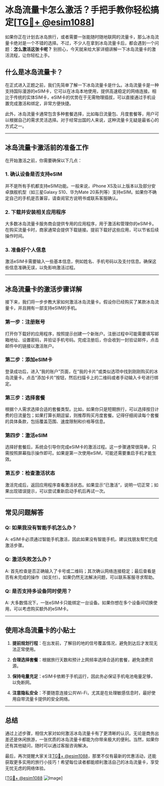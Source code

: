 # 冰岛流量卡怎么激活？手把手教你轻松搞定[[TG💪+ @esim1088](https://t.me/s/esim1088)]

如果你正在计划去冰岛旅行，或者需要一张能随时随地联网的流量卡，那么冰岛流量卡绝对是一个不错的选择。不过，不少人在拿到冰岛流量卡后，都会遇到一个问题：**怎么激活这张卡呢？** 别担心，今天就来给大家详细讲解一下冰岛流量卡的激活流程，让你轻松上手。

## 什么是冰岛流量卡？

在正式进入正题之前，我们先简单了解一下冰岛流量卡是什么。冰岛流量卡是一种支持国际漫游的eSIM卡，它可以在冰岛本地使用，提供高速稳定的网络连接。相比于传统的实体SIM卡，eSIM卡的优势在于无需物理插拔，可以直接通过手机设置完成激活和绑定，非常方便快捷。

此外，冰岛流量卡通常包含多种套餐选择，比如每日流量包、月度套餐等，用户可以根据自己的需求灵活选择。对于经常出国的人来说，这种流量卡无疑是最省心的方式之一。

---

## 冰岛流量卡激活前的准备工作

在开始激活之前，你需要确保以下几点：

### 1. 确认设备是否支持eSIM
并不是所有手机都支持eSIM功能。一般来说，iPhone XS及以上版本以及部分安卓旗舰机型（如三星Galaxy S10、华为Mate 20系列等）支持eSIM。如果你不确定自己的手机是否兼容，请查阅官方说明书或联系客服确认。

### 2. 下载并安装相关应用程序
大多数冰岛流量卡服务商会提供专用的应用程序，用于激活和管理你的eSIM卡。在购买流量卡时，商家通常会提供下载链接。提前下载好这些应用，可以节省后续操作时间。

### 3. 准备好个人信息
激活eSIM卡需要输入一些基本信息，例如姓名、手机号码以及支付信息。确保这些信息准确无误，以免影响激活过程。

---

## 冰岛流量卡的激活步骤详解

接下来，我们将一步步教大家如何激活冰岛流量卡。假设你已经购买了某款冰岛流量卡，并且拥有一部支持eSIM的手机。

### 第一步：注册账号
打开你下载好的应用程序，按照提示创建一个新账户。注册过程中可能需要填写邮箱地址、设置密码，并验证手机号码。完成注册后，你会收到一封验证邮件，点击邮件中的链接以激活账户。

### 第二步：添加eSIM卡
登录成功后，进入“我的账户”页面，在“我的卡片”或类似选项中找到刚刚购买的冰岛流量卡。点击“添加卡片”按钮，然后扫描卡上的二维码或者手动输入卡号进行绑定。

### 第三步：选择套餐
根据个人需求选择合适的套餐类型。比如，如果你只是短期旅行，可以选择按日计费的日流量包；如果打算长期逗留，则推荐购买月度套餐。记得仔细阅读每个套餐的具体条款，包括覆盖范围、速度限制和价格等信息。

### 第四步：激活eSIM
选择好套餐后，系统会引导你完成eSIM卡的激活过程。这一步骤通常很简单，只需按照屏幕指示操作即可。如果是第一次使用eSIM，可能还需要重启手机才能生效。

### 第五步：检查激活状态
激活完成后，返回应用程序查看激活状态。如果显示“已激活”，说明一切正常；如果出现错误提示，可以尝试重新启动手机后再试一次。

---

## 常见问题解答

### Q: 如果我没有智能手机怎么办？
A: eSIM卡必须通过智能手机激活，因此如果没有智能手机，建议找朋友帮忙完成激活步骤。

### Q: 激活失败怎么办？
A: 首先检查是否正确输入了卡号或二维码；其次确认网络连接稳定；最后查看是否有未完成的操作（如支付）。如果仍然无法解决问题，可以联系客服寻求帮助。

### Q: 是否支持多设备同时使用？
A: 大多数情况下，一张eSIM卡只能绑定一台设备。如果你想在多个设备间切换使用，可以考虑购买额外的eSIM卡。

---

## 使用冰岛流量卡的小贴士

1. **提前规划行程**：在出发前，了解目的地的信号覆盖情况，避免到达后才发现无法正常使用。
   
2. **合理选择套餐**：根据旅行天数和预计上网频率选择合适的套餐，避免浪费资源。

3. **保持电量充足**：eSIM卡依赖于手机运行，因此务必保证手机电池电量足够，以免断网。

4. **注意隐私安全**：不要随意连接公共Wi-Fi，尤其是在处理敏感信息时，最好使用自带流量卡提供的安全网络。

---

## 总结

通过上述步骤，相信大家对如何激活冰岛流量卡有了更清晰的认识。无论是商务出差还是休闲旅游，一张优质的冰岛流量卡都能为你带来极大的便利。当然，如果你还有其他疑问，随时可以通过客服咨询解决。

最后，再次提醒大家关注[TG💪+ @esim1088](https://t.me/s/esim1088)，那里不仅有最新的优惠活动，还能获取更多实用的旅行小技巧！希望每位读者都能顺利激活自己的冰岛流量卡，享受无忧无虑的网络体验。

[[TG💪+ @esim1088](https://t.me/s/esim1088) ![Image](https://i.postimg.cc/4NQfJmqS/Snipaste-2025-05-13-00-14-12.png)]